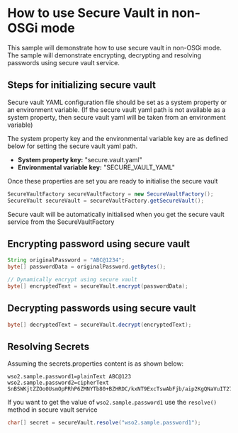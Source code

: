 # How to use Secure Vault in non-OSGi mode

This sample will demonstrate how to use secure vault in non-OSGi mode.
The sample will demonstrate encrypting, decrypting and resolving passwords
using secure vault service.

## Steps for initializing secure vault

Secure vault YAML configuration file should be set as a system property or an
environment variable. (If the secure vault yaml path is not available as a system
property, then secure vault yaml will be taken from an environment variable)

The system property key and the environmental variable key are as defined below
for setting the secure vault yaml path.

* **System property key:** "secure.vault.yaml"
* **Environmental variable key:** "SECURE_VAULT_YAML" 

Once these properties are set you are ready to initialise the secure vault
```java
SecureVaultFactory secureVaultFactory = new SecureVaultFactory();
SecureVault secureVault = secureVaultFactory.getSecureVault();
```

Secure vault will be automatically initialised when you get the secure vault service
from the SecureVaultFactory

## Encrypting password using secure vault

```java
String originalPassword = "ABC@1234";
byte[] passwordData = originalPassword.getBytes();

// Dynamically encrypt using secure vault
byte[] encryptedText = secureVault.encrypt(passwordData);
```

## Decrypting passwords using secure vault
```java
byte[] decryptedText = secureVault.decrypt(encryptedText);
```

## Resolving Secrets

Assuming the secrets.properties content is as shown below:

```
wso2.sample.password1=plainText ABC@123
wso2.sample.password2=cipherText SnBSWKjtZZOo0UsmOpPRhP6ZMNYTb80+BZHRDC/kxNT9ExcTswAbFjb/aip2KgQNaVuIT27UtrBaIv77Mb5sNPGiwyPrfajLNhSOlke2p8YmMkegx/mG2ytJhJa5j9iMGtCsbMt+SAf85v6kGIiH0gZA20qDZ9jnveT7/Ifz7v0\=

```

If you want to get the value of `wso2.sample.password1` use the `resolve()` method in secure vault service

```java
char[] secret = secureVault.resolve("wso2.sample.password1");
```